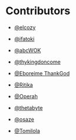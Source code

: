 # Contributors
-  [@elcozy](https://github.com/elcozy)

-  [@ifatoki](https://github.com/ifatoki)



-  [@abcWOK](https://github.com/W-O-K)

-  [@thykingdoncome](https://github.com/thykingdoncome)

-  [@Eboreime ThankGod](https://github.com/Tk-brainCodes)

-  [@Ritika](https://github.com/Ritika-Agrawal811
)
-  [@Operah](https://github.com/operah24)

-  [@thetabyte](https://github.com/thetabyte)

-  [@osaze](https://github.com/itszael)

-  [@Tomilola](https://github.com/olaniyitomilola)

